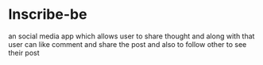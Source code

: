 # Inscribe-be
an social media app which allows user to share thought and along with that user can like comment and share the post and also to follow other to see their post 
